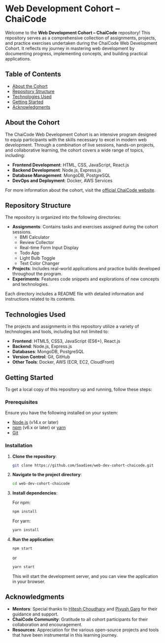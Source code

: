# Web Development Cohort – ChaiCode

Welcome to the **Web Development Cohort – ChaiCode** repository! This repository serves as a comprehensive collection of assignments, projects, and practice exercises undertaken during the ChaiCode Web Development Cohort. It reflects my journey in mastering web development by documenting progress, implementing concepts, and building practical applications.

## Table of Contents

- [About the Cohort](#about-the-cohort)
- [Repository Structure](#repository-structure)
- [Technologies Used](#technologies-used)
- [Getting Started](#getting-started)
- [Acknowledgments](#acknowledgments)

## About the Cohort

The ChaiCode Web Development Cohort is an intensive program designed to equip participants with the skills necessary to excel in modern web development. Through a combination of live sessions, hands-on projects, and collaborative learning, the cohort covers a wide range of topics, including:

- **Frontend Development**: HTML, CSS, JavaScript, React.js
- **Backend Development**: Node.js, Express.js
- **Database Management**: MongoDB, PostgreSQL
- **DevOps and Deployment**: Docker, AWS Services

For more information about the cohort, visit the [official ChaiCode website](https://www.chaicode.com/cohort).

## Repository Structure

The repository is organized into the following directories:

- **Assignments**: Contains tasks and exercises assigned during the cohort sessions.
   - BMI Calculator
   - Review Collector
   - Real-time Form Input Display
   - Todo App
   - Light Bulb Toggle
   - Text Color Changer
- **Projects**: Includes real-world applications and practice builds developed throughout the program.
- **Experiments**: Features code snippets and explorations of new concepts and technologies.

Each directory includes a README file with detailed information and instructions related to its contents.

## Technologies Used

The projects and assignments in this repository utilize a variety of technologies and tools, including but not limited to:

- **Frontend**: HTML5, CSS3, JavaScript (ES6+), React.js
- **Backend**: Node.js, Express.js
- **Databases**: MongoDB, PostgreSQL
- **Version Control**: Git, GitHub
- **Other Tools**: Docker, AWS (ECR, EC2, CloudFront)

## Getting Started

To get a local copy of this repository up and running, follow these steps:

### Prerequisites

Ensure you have the following installed on your system:

- [Node.js](https://nodejs.org/) (v14.x or later)
- [npm](https://www.npmjs.com/) (v6.x or later) or [yarn](https://yarnpkg.com/)
- [Git](https://git-scm.com/)

### Installation

1. **Clone the repository**:

   ```bash
   git clone https://github.com/Saadiee/web-dev-cohort-chaicode.git
   ```

2. **Navigate to the project directory**:

   ```bash
   cd web-dev-cohort-chaicode
   ```

3. **Install dependencies**:

   For npm:

   ```bash
   npm install
   ```

   For yarn:

   ```bash
   yarn install
   ```

4. **Run the application**:

   ```bash
   npm start
   ```

   or

   ```bash
   yarn start
   ```

   This will start the development server, and you can view the application in your browser.

## Acknowledgments

- **Mentors**: Special thanks to [Hitesh Choudhary](https://github.com/hiteshchoudhary) and [Piyush Garg](https://github.com/piyushgarg-dev) for their guidance and support.
- **ChaiCode Community**: Gratitude to all cohort participants for their collaboration and encouragement.
- **Resources**: Appreciation for the various open-source projects and tools that have been instrumental in this learning journey.
